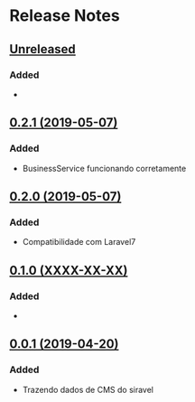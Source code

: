# Release Notes

## [Unreleased](https://github.com/sitec1/libs/tools/compare/0.2.1...master)

### Added

- 

## [0.2.1 (2019-05-07)](https://github.com/sitec1/libs/tools/compare/0.2.0...0.2.1)

### Added
- BusinessService funcionando corretamente

## [0.2.0 (2019-05-07)](https://github.com/sitec1/libs/tools/compare/0.1.0...0.2.0)

### Added
- Compatibilidade com Laravel7

## [0.1.0 (XXXX-XX-XX)](https://github.com/sitec1/libs/tools/compare/0.0.1...0.1.0)

### Added
- 

## [0.0.1 (2019-04-20)](https://github.com/sitec1/libs/tools/compare/a407ef6d89aea8772b78453f5d5d8bfe6dfb36d4...0.0.1)

### Added
- Trazendo dados de CMS do siravel